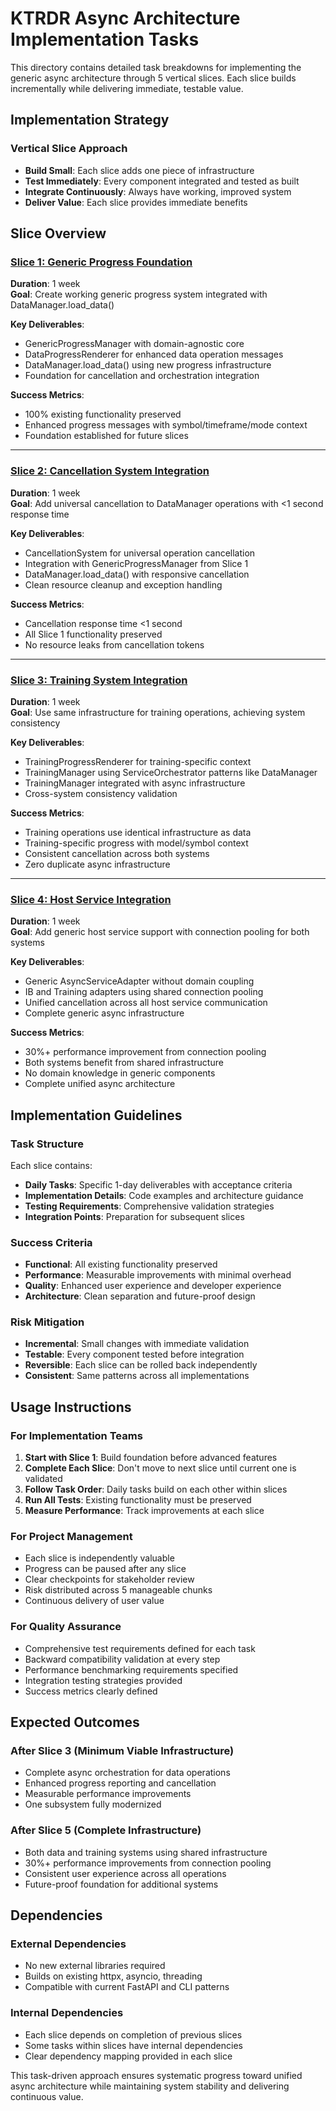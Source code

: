 # KTRDR Async Architecture Implementation Tasks

This directory contains detailed task breakdowns for implementing the generic async architecture through 5 vertical slices. Each slice builds incrementally while delivering immediate, testable value.

## Implementation Strategy

### Vertical Slice Approach
- **Build Small**: Each slice adds one piece of infrastructure
- **Test Immediately**: Every component integrated and tested as built
- **Integrate Continuously**: Always have working, improved system
- **Deliver Value**: Each slice provides immediate benefits

## Slice Overview

### [Slice 1: Generic Progress Foundation](./SLICE-1-GENERIC-PROGRESS-FOUNDATION.md)
**Duration**: 1 week  
**Goal**: Create working generic progress system integrated with DataManager.load_data()

**Key Deliverables**:
- GenericProgressManager with domain-agnostic core
- DataProgressRenderer for enhanced data operation messages  
- DataManager.load_data() using new progress infrastructure
- Foundation for cancellation and orchestration integration

**Success Metrics**:
- 100% existing functionality preserved
- Enhanced progress messages with symbol/timeframe/mode context
- Foundation established for future slices

---

### [Slice 2: Cancellation System Integration](./SLICE-2-CANCELLATION-SYSTEM-INTEGRATION.md)
**Duration**: 1 week  
**Goal**: Add universal cancellation to DataManager operations with <1 second response time

**Key Deliverables**:
- CancellationSystem for universal operation cancellation
- Integration with GenericProgressManager from Slice 1
- DataManager.load_data() with responsive cancellation
- Clean resource cleanup and exception handling

**Success Metrics**:
- Cancellation response time <1 second
- All Slice 1 functionality preserved
- No resource leaks from cancellation tokens

---

### [Slice 3: Training System Integration](./SLICE-3-TRAINING-SYSTEM-INTEGRATION.md)
**Duration**: 1 week  
**Goal**: Use same infrastructure for training operations, achieving system consistency

**Key Deliverables**:
- TrainingProgressRenderer for training-specific context
- TrainingManager using ServiceOrchestrator patterns like DataManager
- TrainingManager integrated with async infrastructure
- Cross-system consistency validation

**Success Metrics**:
- Training operations use identical infrastructure as data
- Training-specific progress with model/symbol context
- Consistent cancellation across both systems
- Zero duplicate async infrastructure

---

### [Slice 4: Host Service Integration](./SLICE-4-HOST-SERVICE-INTEGRATION.md)
**Duration**: 1 week  
**Goal**: Add generic host service support with connection pooling for both systems

**Key Deliverables**:
- Generic AsyncServiceAdapter without domain coupling
- IB and Training adapters using shared connection pooling
- Unified cancellation across all host service communication
- Complete generic async infrastructure

**Success Metrics**:
- 30%+ performance improvement from connection pooling
- Both systems benefit from shared infrastructure
- No domain knowledge in generic components
- Complete unified async architecture

## Implementation Guidelines

### Task Structure
Each slice contains:
- **Daily Tasks**: Specific 1-day deliverables with acceptance criteria
- **Implementation Details**: Code examples and architecture guidance
- **Testing Requirements**: Comprehensive validation strategies
- **Integration Points**: Preparation for subsequent slices

### Success Criteria
- **Functional**: All existing functionality preserved
- **Performance**: Measurable improvements with minimal overhead
- **Quality**: Enhanced user experience and developer experience
- **Architecture**: Clean separation and future-proof design

### Risk Mitigation
- **Incremental**: Small changes with immediate validation
- **Testable**: Every component tested before integration
- **Reversible**: Each slice can be rolled back independently
- **Consistent**: Same patterns across all implementations

## Usage Instructions

### For Implementation Teams
1. **Start with Slice 1**: Build foundation before advanced features
2. **Complete Each Slice**: Don't move to next slice until current one is validated
3. **Follow Task Order**: Daily tasks build on each other within slices
4. **Run All Tests**: Existing functionality must be preserved
5. **Measure Performance**: Track improvements at each slice

### For Project Management
- Each slice is independently valuable
- Progress can be paused after any slice
- Clear checkpoints for stakeholder review
- Risk distributed across 5 manageable chunks
- Continuous delivery of user value

### For Quality Assurance
- Comprehensive test requirements defined for each task
- Backward compatibility validation at every step  
- Performance benchmarking requirements specified
- Integration testing strategies provided
- Success metrics clearly defined

## Expected Outcomes

### After Slice 3 (Minimum Viable Infrastructure)
- Complete async orchestration for data operations
- Enhanced progress reporting and cancellation
- Measurable performance improvements
- One subsystem fully modernized

### After Slice 5 (Complete Infrastructure)
- Both data and training systems using shared infrastructure
- 30%+ performance improvements from connection pooling
- Consistent user experience across all operations
- Future-proof foundation for additional systems

## Dependencies

### External Dependencies
- No new external libraries required
- Builds on existing httpx, asyncio, threading
- Compatible with current FastAPI and CLI patterns

### Internal Dependencies
- Each slice depends on completion of previous slices
- Some tasks within slices have internal dependencies
- Clear dependency mapping provided in each slice

This task-driven approach ensures systematic progress toward unified async architecture while maintaining system stability and delivering continuous value.